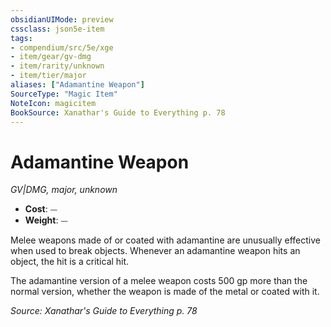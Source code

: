 ```yaml
---
obsidianUIMode: preview
cssclass: json5e-item
tags:
- compendium/src/5e/xge
- item/gear/gv-dmg
- item/rarity/unknown
- item/tier/major
aliases: ["Adamantine Weapon"]
SourceType: "Magic Item"
NoteIcon: magicitem
BookSource: Xanathar's Guide to Everything p. 78
---
```

# Adamantine Weapon
*GV|DMG, major, unknown*  

- **Cost**: ⏤
- **Weight**: ⏤

Melee weapons made of or coated with adamantine are unusually effective when used to break objects. Whenever an adamantine weapon hits an object, the hit is a critical hit.

The adamantine version of a melee weapon costs 500 gp more than the normal version, whether the weapon is made of the metal or coated with it.

*Source: Xanathar's Guide to Everything p. 78*